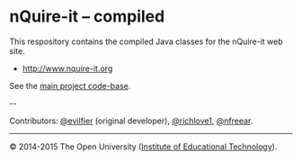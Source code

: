# nQuire-it – compiled

This respository contains the compiled Java classes for the nQuire-it web site.

* <http://www.nquire-it.org>

See the [main project code-base][src].


--

Contributors:  [@evilfier][] (original developer), [@richlove1][], [@nfreear][].

---
© 2014-2015 The Open University ([Institute of Educational Technology][iet]).


[src]: https://github.com/IET-OU/nquire-web-source
[iet]: http://iet.open.ac.uk/

[@evilfier]: https://github.com/evilfer "Eloy Villasclaras Fernandez"
[@nfreear]:  https://github.com/nfreear "Nick Freear"
[@richlove1]: https://github.com/richlove1 "Rich Lovelock"
